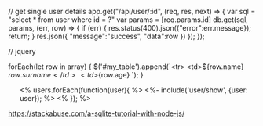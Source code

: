 // get single user details
app.get("/api/user/:id", (req, res, next) => {
    var sql = "select * from user where id = ?"
    var params = [req.params.id]
    db.get(sql, params, (err, row) => {
        if (err) {
          res.status(400).json({"error":err.message});
          return;
        }
        res.json({
            "message":"success",
            "data":row
        })
      });
});



// jquery

 forEach(let row in array) {
  $('#my_table').append(`<tr>
        <td>${row.name}</td>
        <td>${row.surname}</td>
        <td>${row.age}</td>
    </tr>`);
}


<ul>
  <% users.forEach(function(user){ %>
    <%- include('user/show', {user: user}); %>
  <% }); %>
</ul>


https://stackabuse.com/a-sqlite-tutorial-with-node-js/